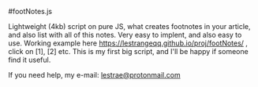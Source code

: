 #footNotes.js

Lightweight (4kb) script on pure JS, what creates footnotes in your article, and also list with all of this notes. Very easy to implent, and also easy to use. Working example here https://lestrangeqq.github.io/proj/footNotes/ , click on [1], [2] etc. This is my first big script, and I'll be happy if someone find it useful.

If you need help, my e-mail: lestrae@protonmail.com